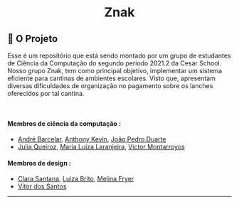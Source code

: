 <h1 align="center">Znak</h1>

## 📝 O Projeto

Esse é um repositório que está sendo montado por um grupo de estudantes de Ciência da Computação do segundo período 2021.2 da Cesar School. Nosso grupo Znak, tem como principal objetivo, implementar um sistema eficiente para cantinas de ambientes escolares. Visto que, apresentam diversas dificuldades de organização no pagamento sobre os lanches oferecidos por tal cantina.

<br>

#### Membros de ciência da computação :
- [André Barcelar](mailto:),  [Anthony Kevin](mailto:akds@cesar.school),  [João Pedro Duarte](mailto:jpds@cesar.school)
- [Julia Queiroz](mailto:),  [Maria Luiza Laranjeira](mailto:mlbl@cesar.school),  [Victor Montarroyos](mailto:vpm@cesar.school)
#### Membros de design :
- [Clara Santana](mailto:csgg@cesar.school),  [Luiza Brito](mailto:lcmb@cesar.school),  [Melina Fryer](mailto:mmf@cesar.school)
- [Vitor dos Santos](mailto:vsab@cesar.school)

---
## 
